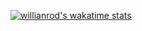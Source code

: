 
<!--
**Aubert-co/Aubert-co** is a ✨ _special_ ✨ repository because its `README.md` (this file) appears on your GitHub profile.

Here are some ideas to get you started:
 My name is Aubert and...
- 💬 Ask me about ...
- 📫 How to reach me: ...
- 😄 Pronouns: ...
- ⚡ Fun fact: ...
-->
[![willianrod's wakatime stats](https://github-readme-stats.vercel.app/api/wakatime?username=Aubert-co)](https://github.com/anuraghazra/github-readme-stats)

